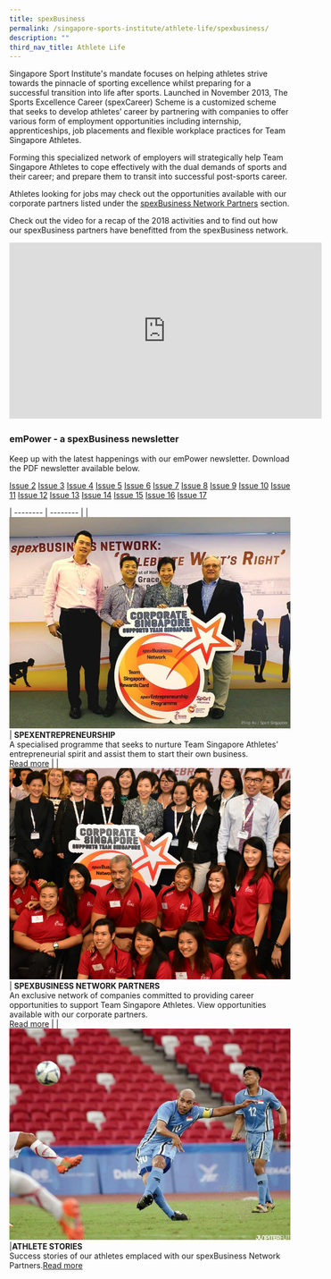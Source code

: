 ```yaml
---
title: spexBusiness
permalink: /singapore-sports-institute/athlete-life/spexbusiness/
description: ""
third_nav_title: Athlete Life
---
```

Singapore Sport Institute's mandate focuses on helping athletes strive towards the pinnacle of sporting excellence whilst preparing for a successful transition into life after sports. Launched in November 2013, The Sports Excellence Career (spexCareer) Scheme is a customized scheme that seeks to develop athletes’ career by partnering with companies to offer various form of employment opportunities including internship, apprenticeships, job placements and flexible workplace practices for Team Singapore Athletes.

Forming this specialized network of employers will strategically help Team Singapore Athletes to cope effectively with the dual demands of sports and their career; and prepare them to transit into successful post-sports career.

Athletes looking for jobs may check out the opportunities available with our corporate partners listed under the [spexBusiness Network Partners](/spexbusiness-network-partners/) section.

Check out the video for a recap of the 2018 activities and to find out how our spexBusiness partners have benefitted from the spexBusiness network.

<iframe src="https://www.facebook.com/plugins/video.php?href=https%3A%2F%2Fwww.facebook.com%2Fsingaporesportinstitute%2Fvideos%2F163866357863177%2F&show\_text=0&width=560" width="560" height="315" style="border:none;overflow:hidden" scrolling="no" frameborder="0" allowfullscreen="true" allow="autoplay; clipboard-write; encrypted-media; picture-in-picture; web-share" allowFullScreen="true"></iframe>

### **emPower - a spexBusiness newsletter**

Keep up with the latest happenings with our emPower newsletter. Download the PDF newsletter available below.

[Issue 2](/files/What%20We%20%20Do/Singapore%20Sports%20Institute/Athlete%20Life/SpexBusiness/spexBusiness_Newsletter_EMPOWER_issue_2.pdf)
[Issue 3](/files/What%20We%20%20Do/Singapore%20Sports%20Institute/Athlete%20Life/SpexBusiness/spexBusiness_Newsletter_EMPOWER_issue_3.pdf)
[Issue 4](/files/What%20We%20%20Do/Singapore%20Sports%20Institute/Athlete%20Life/SpexBusiness/spexBusiness_Newsletter_EMPOWER_issue_4.pdf)
[Issue 5](/files/What%20We%20%20Do/Singapore%20Sports%20Institute/Athlete%20Life/SpexBusiness/spexBusiness_Newsletter_EMPOWER_issue_5.pdf)
[Issue 6](/files/What%20We%20%20Do/Singapore%20Sports%20Institute/Athlete%20Life/SpexBusiness/spexBusiness_eNewsletter_emPOWER_issue_6.pdf)
[Issue 7](/files/What%20We%20%20Do/Singapore%20Sports%20Institute/Athlete%20Life/SpexBusiness/spexBusiness_Newsletter_EMPOWER_issue_7.pdf)
[Issue 8](/files/What%20We%20%20Do/Singapore%20Sports%20Institute/Athlete%20Life/SpexBusiness/spexBusiness_eNewsletter_emPOWER_issue_8.pdf)
[Issue 9](/files/What%20We%20%20Do/Singapore%20Sports%20Institute/Athlete%20Life/SpexBusiness/spexBusiness_eNewsletter_emPOWER_issue_9.pdf)
[Issue 10](/files/What%20We%20%20Do/Singapore%20Sports%20Institute/Athlete%20Life/SpexBusiness/spexBusiness_eNewsletter_emPOWER_issue_10.pdf)
[Issue 11](/files/What%20We%20%20Do/Singapore%20Sports%20Institute/Athlete%20Life/SpexBusiness/spexBusiness_eNewsletter_emPOWER_issue_11.pdf)
[Issue 12](/files/What%20We%20%20Do/Singapore%20Sports%20Institute/Athlete%20Life/SpexBusiness/spexBusiness_eNewsletter_emPOWER_issue_12.pdf)
[Issue 13](/files/What%20We%20%20Do/Singapore%20Sports%20Institute/Athlete%20Life/SpexBusiness/spexBusiness_eNewsletter_emPOWER_issue_13.pdf)
[Issue 14](/files/What%20We%20%20Do/Singapore%20Sports%20Institute/Athlete%20Life/SpexBusiness/spexBusiness_eNewsletter_emPOWER_issue_14.pdf)
[Issue 15](/files/What%20We%20%20Do/Singapore%20Sports%20Institute/Athlete%20Life/SpexBusiness/spexBusiness_eNewsletter_emPOWER_issue_15.pdf)
[Issue 16](/files/What%20We%20%20Do/Singapore%20Sports%20Institute/Athlete%20Life/SpexBusiness/spexBusiness_eNewsletter_emPOWER_issue_16.pdf)
[Issue 17](/files/What%20We%20%20Do/Singapore%20Sports%20Institute/Athlete%20Life/SpexBusiness/spexBusiness_eNewsletter_emPOWER_issue_17.pdf)


| -------- | -------- | 
| ![SPEXENTREPRENEURSHIP](/images/What%20We%20Do/Singapore%20Sports%20Institute/Athlete%20Life/SpexBusiness/spexEntreprenuershipnetwork.jpeg)     | **SPEXENTREPRENEURSHIP**<br>A specialised programme that seeks to nurture Team Singapore Athletes’ entrepreneurial spirit and assist them to start their own business.<br>[Read more](/spexentrepreneurship/)     | 
| ![](/images/What%20We%20Do/Singapore%20Sports%20Institute/Athlete%20Life/SpexBusiness/SPEXBusiness.jpeg)     | **SPEXBUSINESS NETWORK PARTNERS**<br>An exclusive network of companies committed to providing career opportunities to support Team Singapore Athletes. View opportunities available with our corporate partners.<br>[Read more](/spexbusiness-network-partners/)     | 
|![](/images/What%20We%20Do/Singapore%20Sports%20Institute/Athlete%20Life/SpexBusiness/Khairul_Anwar.jpeg)|**ATHLETE STORIES**<br>Success stories of our athletes emplaced with our spexBusiness Network Partners.[Read more](/spexbusiness-athlete-stories/)
